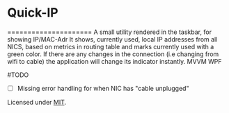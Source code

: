 # Quick-IP
=====================
A small utility rendered in the taskbar, for showing IP/MAC-Adr
It shows, currently used, local IP addresses from all NICS, based on metrics in routing table and marks currently used with a green color.
If there are any changes in the connection (i.e changing from wifi to cable) the application will change its indicator instantly.
MVVM WPF

#TODO
- [ ] Missing error handling for when NIC has "cable unplugged"

Licensed under [MIT](LICENSE).



